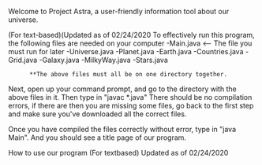 Welcome to Project Astra, a user-friendly information tool about our universe. 


(For text-based)(Updated as of 02/24/2020
  To effectively run this program, the following files are needed on your computer
          -Main.java  <-- The file you must run for later
          -Universe.java
          -Planet.java
          -Earth.java
          -Countries.java
          -Grid.java
          -Galaxy.java
          -MilkyWay.java
          -Stars.java
          
          
          **The above files must all be on one directory together.
          
 Next, open up your command prompt, and go to the directory with the above files in it. Then type in "javac *.java"
 There should be no compilation errors, if there are then you are missing some files, go back to the first step and make sure you've downloaded all the correct files.
 
 Once you have compiled the files correctly without error, type in "java Main". And you should see a title page of our program.
 
  How to use our program (For textbased) Updated as of 02/24/2020
